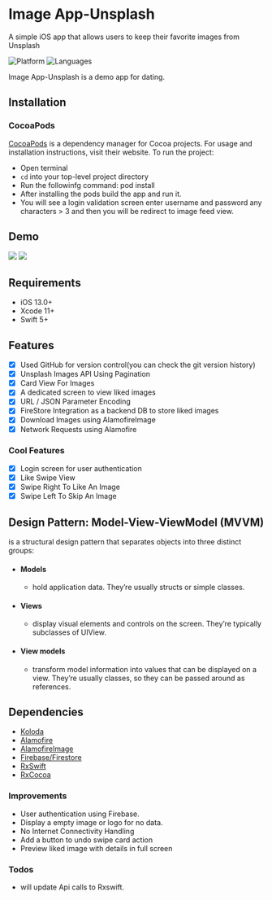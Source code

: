 # Image App-Unsplash
 A simple iOS app that allows users to keep their favorite images from Unsplash

![Platform](https://img.shields.io/badge/Platform-iOS-orange.svg)
![Languages](https://img.shields.io/badge/Language-Swift-orange.svg)

Image App-Unsplash is a demo app for dating.

## Installation

### CocoaPods

[CocoaPods](https://cocoapods.org) is a dependency manager for Cocoa projects. For usage and installation instructions, visit their website. To run the project:
- Open terminal
- `cd` into your top-level project directory
- Run the followinfg command: pod install
- After installing the pods build the app and run it.
- You will see a login validation screen enter username and password any characters > 3 and then you will be redirect to image feed view.

## Demo
![](palmu1.gif)
![](palmu2.gif)

## Requirements

- iOS 13.0+
- Xcode 11+
- Swift 5+


## Features

- [x] Used GitHub for version control(you can check the git version history)
- [x] Unsplash Images API Using Pagination
- [x] Card View For Images
- [x] A dedicated screen to view liked images
- [x] URL / JSON Parameter Encoding
- [x] FireStore Integration as a backend DB to store liked images
- [x] Download Images using AlamofireImage
- [x] Network Requests using Alamofire

### Cool Features
- [x] Login screen for user authentication
- [x] Like Swipe View
- [x] Swipe Right To Like An Image
- [x] Swipe Left To Skip An Image

## Design Pattern: Model-View-ViewModel (MVVM)
is a structural design pattern that separates objects into three distinct groups:
- #### Models 
  - hold application data. They’re usually structs or simple classes.
- #### Views 
  - display visual elements and controls on the screen. They’re typically subclasses of UIView.
- #### View models
  - transform model information into values that can be displayed on a view. They’re usually classes, so they can be passed around as references.

## Dependencies

- [Koloda](https://github.com/Yalantis/Koloda)
- [Alamofire](https://github.com/Alamofire/Alamofire)
- [AlamofireImage](https://github.com/Alamofire/AlamofireImage)
- [Firebase/Firestore](https://firebase.google.com/docs/ios/setup)
- [RxSwift](https://github.com/ReactiveX/RxSwift)
- [RxCocoa](https://github.com/ReactiveX/RxSwift)

### Improvements

- User authentication using Firebase.
- Display a empty image or logo for no data.
- No Internet Connectivity Handling
- Add a button to undo swipe card action
- Preview liked image with details in full screen

### Todos
 - will update Api calls to Rxswift.


